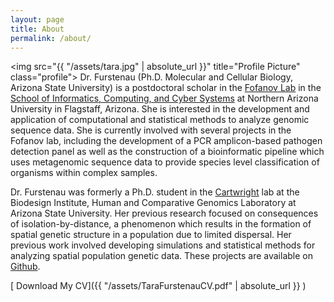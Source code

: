```yaml
---
layout: page
title: About
permalink: /about/
---
```


<img src="{{ "/assets/tara.jpg" | absolute_url }}" title="Profile Picture" class="profile">
Dr. Furstenau (Ph.D. Molecular and Cellular Biology, Arizona State University) is a postdoctoral scholar in the [Fofanov Lab](http://www.fofanovlab.us/) in the [School of Informatics, Computing, and Cyber Systems](http://nau.edu/siccs/) at Northern Arizona University in Flagstaff, Arizona. She is interested in the development and application of computational and statistical methods to analyze genomic sequence data. She is currently involved with several projects in the Fofanov lab, including the development of a PCR amplicon-based pathogen detection panel as well as the construction of a bioinformatic pipeline which uses metagenomic sequence data to provide species level classification of organisms within complex samples.

Dr. Furstenau was formerly a Ph.D. student in the [Cartwright](http://cartwrig.ht) lab at the Biodesign Institute, Human and Comparative Genomics Laboratory at Arizona State University. Her previous research focused on consequences of isolation-by-distance, a phenomenon which results in the formation of spatial genetic structure in a population due to limited dispersal. Her previous work involved developing simulations and statistical methods for analyzing spatial population genetic data. These projects are available on [Github](https://github.com/tfursten).


[<i class="glyphicon glyphicon-download-alt" style="color:myblue"></i> Download My CV]({{  "/assets/TaraFurstenauCV.pdf" | absolute_url }} )
